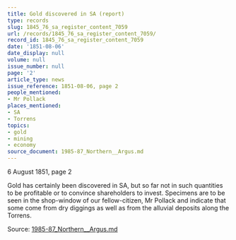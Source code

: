 ```yaml
---
title: Gold discovered in SA (report)
type: records
slug: 1845_76_sa_register_content_7059
url: /records/1845_76_sa_register_content_7059/
record_id: 1845_76_sa_register_content_7059
date: '1851-08-06'
date_display: null
volume: null
issue_number: null
page: '2'
article_type: news
issue_reference: 1851-08-06, page 2
people_mentioned:
- Mr Pollack
places_mentioned:
- SA
- Torrens
topics:
- gold
- mining
- economy
source_document: 1985-87_Northern__Argus.md
---
```


6 August 1851, page 2

Gold has certainly been discovered in SA, but so far not in such quantities to be profitable or to convince shareholders to invest.  Specimens are to be seen in the shop-window of our fellow-citizen, Mr Pollack and indicate that some come from dry diggings as well as from the alluvial deposits along the Torrens.

Source: [1985-87_Northern__Argus.md](/downloads/markdown/1985-87_Northern__Argus.md)
